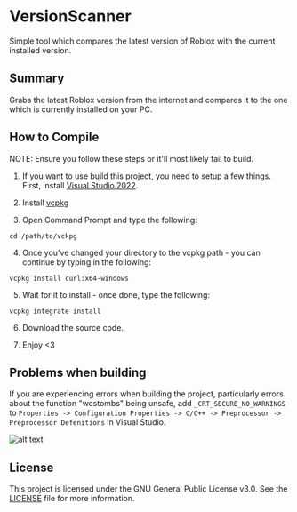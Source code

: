 # VersionScanner
Simple tool which compares the latest version of Roblox with the current installed version.

## Summary
Grabs the latest Roblox version from the internet and compares it to the one which is currently installed on your PC.

## How to Compile

NOTE: Ensure you follow these steps or it'll most likely fail to build.

1. If you want to use build this project, you need to setup a few things. First, install [Visual Studio 2022](https://www.visualstudio.com/downloads/).

2. Install [vcpkg](https://github.com/Microsoft/vcpkg)

3. Open Command Prompt and type the following:

```dos
cd /path/to/vckpg
```

4. Once you've changed your directory to the vcpkg path - you can continue by typing in the following:

```dos
vcpkg install curl:x64-windows
```

5. Wait for it to install - once done, type the following:

```dos
vcpkg integrate install
```

6. Download the source code.

7. Enjoy <3

## Problems when building
If you are experiencing errors when building the project, particularly errors about the function "wcstombs" being unsafe, add ``_CRT_SECURE_NO_WARNINGS`` to ``Properties -> Configuration Properties -> C/C++ -> Preprocessor -> Preprocessor Defenitions`` in Visual Studio.

![alt text](https://i.imgur.com/NnkOFgp.png)

## License
This project is licensed under the GNU General Public License v3.0. See the [LICENSE](https://github.com/atari-1337/VersionScanner/blob/main/LICENSE) file for more information.
